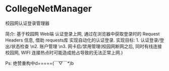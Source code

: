 # CollegeNetManager
校园网认证登录管理器

简介:
  基于校园网 Web端 认证登录上网, 通过在浏览器中获取登录时的 Request Headers 信息, 借助 requests库 实现自动化的认证登录.
  实现目标:
    1. 认证登录/登出/状态检查
    \n2. 账户管理
    \n3. 网卡启/禁用管理(校园网断网之后, 同时有线连接校园网, WIFI 连接热点时可能造成抢占导致的无法正常上网.)

Ps: 绝赞重构中d=====(￣▽￣*)b
